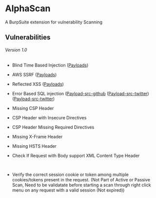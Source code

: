 # AlphaScan
A BurpSuite extension for vulnerability Scanning






## Vulnerabilities



###### Version  1.0

 - Blind Time Based Injection ([Payloads](https://github.com/CyberM0nster/SQL-Injection-Payload-List-/blob/master/Generic%20Time%20Based%20SQL%20Injection%20Payloads "Payloads"))
 - AWS SSRF ([Payloads](https://github.com/swisskyrepo/PayloadsAllTheThings/blob/master/Server%20Side%20Request%20Forgery/README.md#ssrf-url-for-cloud-instances "Payloads"))
- Reflected XSS ([Payloads](https://github.com/Proviesec/xss-payload-list/tree/main "Payloads"))
- Error Based SQL injection ([Payload-src-github](https://github.com/payloadbox/sql-injection-payload-list) ([Payload-src-twitter](https://x.com/Fabrikat0r/status/1731784913572200720?)) ([Payload-src-twitter](https://twitter.com/intigriti/status/1727669826338914506))

- Missing CSP Header
- CSP Header with Insecure Directives
- CSP Header Missing Required Directives
- Missing X-Frame Header
- Missing HSTS Header
- Check If Request with Body support XML Content Type Header
<br>

- Verify the correct session cookie or token among multiple cookies/tokens present in the request. (Not Part of Active or Passive Scan, Need to be validatate before starting a scan through right click menu on any request with a valid session (Not expired))
<br>


